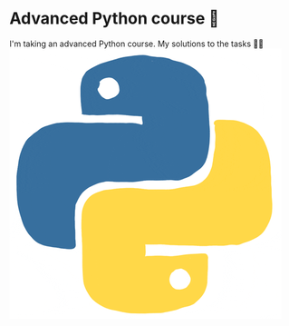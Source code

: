 # Advanced Python course 🚀
I'm taking an advanced Python course. My solutions to the tasks 🐍🐍
![gif python](img/giphy.gif)
